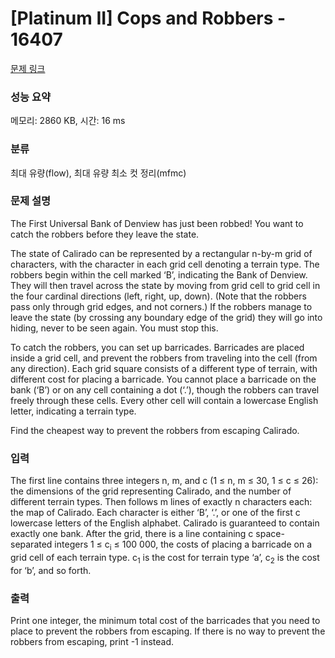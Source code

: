 # [Platinum II] Cops and Robbers - 16407 

[문제 링크](https://www.acmicpc.net/problem/16407) 

### 성능 요약

메모리: 2860 KB, 시간: 16 ms

### 분류

최대 유량(flow), 최대 유량 최소 컷 정리(mfmc)

### 문제 설명

<p>The First Universal Bank of Denview has just been robbed! You want to catch the robbers before they leave the state.</p>

<p>The state of Calirado can be represented by a rectangular n-by-m grid of characters, with the character in each grid cell denoting a terrain type. The robbers begin within the cell marked ‘B’, indicating the Bank of Denview. They will then travel across the state by moving from grid cell to grid cell in the four cardinal directions (left, right, up, down). (Note that the robbers pass only through grid edges, and not corners.) If the robbers manage to leave the state (by crossing any boundary edge of the grid) they will go into hiding, never to be seen again. You must stop this.</p>

<p>To catch the robbers, you can set up barricades. Barricades are placed inside a grid cell, and prevent the robbers from traveling into the cell (from any direction). Each grid square consists of a different type of terrain, with different cost for placing a barricade. You cannot place a barricade on the bank (‘B’) or on any cell containing a dot (‘.’), though the robbers can travel freely through these cells. Every other cell will contain a lowercase English letter, indicating a terrain type.</p>

<p>Find the cheapest way to prevent the robbers from escaping Calirado.</p>

### 입력 

 <p>The first line contains three integers n, m, and c (1 ≤ n, m ≤ 30, 1 ≤ c ≤ 26): the dimensions of the grid representing Calirado, and the number of different terrain types. Then follows m lines of exactly n characters each: the map of Calirado. Each character is either ‘B’, ‘.’, or one of the first c lowercase letters of the English alphabet. Calirado is guaranteed to contain exactly one bank. After the grid, there is a line containing c space-separated integers 1 ≤ c<sub>i</sub> ≤ 100 000, the costs of placing a barricade on a grid cell of each terrain type. c<sub>1</sub> is the cost for terrain type ‘a’, c<sub>2</sub> is the cost for ‘b’, and so forth.</p>

### 출력 

 <p>Print one integer, the minimum total cost of the barricades that you need to place to prevent the robbers from escaping. If there is no way to prevent the robbers from escaping, print -1 instead.</p>

